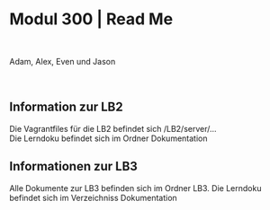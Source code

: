 <h1>Modul 300 | Read Me </h1>
<br>
<p>Adam, Alex, Even und Jason</p>
<br>
<h2>Information zur LB2</h2>
<p>Die Vagrantfiles für die LB2 befindet sich /LB2/server/...<br>
Die Lerndoku befindet sich im Ordner Dokumentation</p>

## Informationen zur LB3
Alle Dokumente zur LB3 befinden sich im Ordner LB3.
Die Lerndoku befindet sich im Verzeichniss Dokumentation

